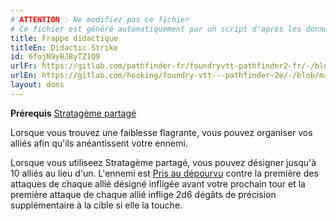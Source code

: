 ```yaml
---
# ATTENTION : Ne modifiez pas ce fichier
# Ce fichier est généré automatiquement par un script d'après les données du module Foundry VTT officiel et de sa traduction
title: Frappe didactique
titleEn: Didactic Strike
id: 6fojN9yBJByTZ1Q9
urlFr: https://gitlab.com/pathfinder-fr/foundryvtt-pathfinder2-fr/-/blob/master/data/feats/6fojN9yBJByTZ1Q9.htm
urlEn: https://gitlab.com/hooking/foundry-vtt---pathfinder-2e/-/blob/master/packs/data/feats.db/didactic-strike.json
layout: dons
---
```

**Prérequis** [Stratagème partagé](stratagème-partagé.md)

Lorsque vous trouvez une faiblesse flagrante, vous pouvez organiser vos alliés afin qu'ils anéantissent votre ennemi.

Lorsque vous utiliseez Stratagème partagé, vous pouvez désigner jusqu'à 10 alliés au lieu d'un. L'ennemi est [Pris au dépourvu](../conditions/pris-au-dépourvu.md) contre la première des attaques de chaque allié désigné infligée avant votre prochain tour et la première attaque de chaque allié inflige 2d6 dégâts de précision supplémentaire à la cible si elle la touche.
